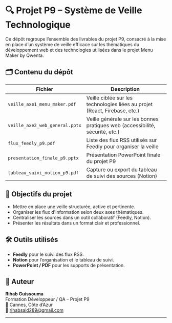 # 🔍 Projet P9 – Système de Veille Technologique

Ce dépôt regroupe l’ensemble des livrables du projet P9, consacré à la mise en place d’un système de veille efficace sur les thématiques du développement web et des technologies utilisées dans le projet Menu Maker by Qwenta.

## 🗂️ Contenu du dépôt

| Fichier                          | Description                                                       |
|----------------------------------|-------------------------------------------------------------------|
| `veille_axe1_menu_maker.pdf`     | Veille ciblée sur les technologies liées au projet (React, Firebase, etc.) |
| `veille_axe2_web_general.pptx`   | Veille générale sur les bonnes pratiques web (accessibilité, sécurité, etc.) |
| `flux_feedly_p9.pdf`             | Liste des flux RSS utilisés sur Feedly pour organiser la veille |
| `presentation_finale_p9.pptx`    | Présentation PowerPoint finale du projet P9                      |
| `tableau_suivi_notion_p9.pdf`    | Capture ou export du tableau de suivi des sources (Notion)       |

## 🎯 Objectifs du projet

- Mettre en place une veille structurée, active et pertinente.
- Organiser les flux d'information selon deux axes thématiques.
- Centraliser les sources dans un outil collaboratif (Feedly, Notion).
- Présenter les résultats dans un format clair et professionnel.

## 🛠️ Outils utilisés

- **Feedly** pour le suivi des flux RSS.
- **Notion** pour l’organisation et le tableau de suivi.
- **PowerPoint / PDF** pour les supports de présentation.

## 👤 Auteur

**Rihab Guissouma**  
Formation Développeur / QA – Projet P9  
📍 Cannes, Côte d’Azur  
📧 rihabsaid289@gmail.com

---

